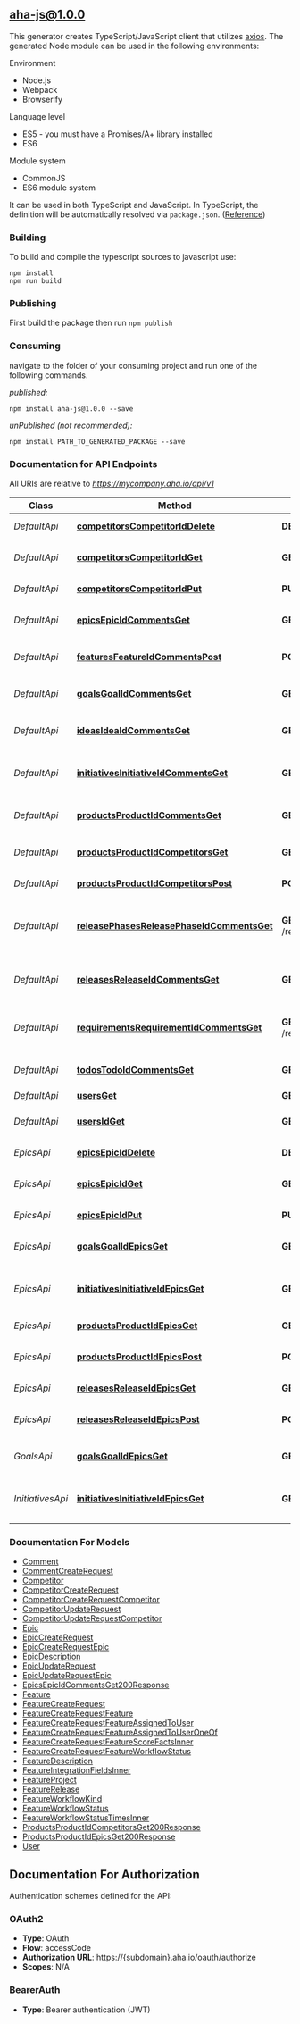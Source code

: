 ## aha-js@1.0.0

This generator creates TypeScript/JavaScript client that utilizes [axios](https://github.com/axios/axios). The generated Node module can be used in the following environments:

Environment
* Node.js
* Webpack
* Browserify

Language level
* ES5 - you must have a Promises/A+ library installed
* ES6

Module system
* CommonJS
* ES6 module system

It can be used in both TypeScript and JavaScript. In TypeScript, the definition will be automatically resolved via `package.json`. ([Reference](https://www.typescriptlang.org/docs/handbook/declaration-files/consumption.html))

### Building

To build and compile the typescript sources to javascript use:
```
npm install
npm run build
```

### Publishing

First build the package then run `npm publish`

### Consuming

navigate to the folder of your consuming project and run one of the following commands.

_published:_

```
npm install aha-js@1.0.0 --save
```

_unPublished (not recommended):_

```
npm install PATH_TO_GENERATED_PACKAGE --save
```

### Documentation for API Endpoints

All URIs are relative to *https://mycompany.aha.io/api/v1*

Class | Method | HTTP request | Description
------------ | ------------- | ------------- | -------------
*DefaultApi* | [**competitorsCompetitorIdDelete**](docs/DefaultApi.md#competitorscompetitoriddelete) | **DELETE** /competitors/{competitor_id} | Delete a competitor
*DefaultApi* | [**competitorsCompetitorIdGet**](docs/DefaultApi.md#competitorscompetitoridget) | **GET** /competitors/{competitor_id} | Get a specific competitor
*DefaultApi* | [**competitorsCompetitorIdPut**](docs/DefaultApi.md#competitorscompetitoridput) | **PUT** /competitors/{competitor_id} | Update a competitor
*DefaultApi* | [**epicsEpicIdCommentsGet**](docs/DefaultApi.md#epicsepicidcommentsget) | **GET** /epics/{epic_id}/comments | List comments on an epic
*DefaultApi* | [**featuresFeatureIdCommentsPost**](docs/DefaultApi.md#featuresfeatureidcommentspost) | **POST** /features/{feature_id}/comments | Create a comment on a feature
*DefaultApi* | [**goalsGoalIdCommentsGet**](docs/DefaultApi.md#goalsgoalidcommentsget) | **GET** /goals/{goal_id}/comments | List comments on a goal
*DefaultApi* | [**ideasIdeaIdCommentsGet**](docs/DefaultApi.md#ideasideaidcommentsget) | **GET** /ideas/{idea_id}/comments | List comments on an idea
*DefaultApi* | [**initiativesInitiativeIdCommentsGet**](docs/DefaultApi.md#initiativesinitiativeidcommentsget) | **GET** /initiatives/{initiative_id}/comments | List comments on an initiative
*DefaultApi* | [**productsProductIdCommentsGet**](docs/DefaultApi.md#productsproductidcommentsget) | **GET** /products/{product_id}/comments | List comments in a product
*DefaultApi* | [**productsProductIdCompetitorsGet**](docs/DefaultApi.md#productsproductidcompetitorsget) | **GET** /products/{product_id}/competitors | List competitors in a product
*DefaultApi* | [**productsProductIdCompetitorsPost**](docs/DefaultApi.md#productsproductidcompetitorspost) | **POST** /products/{product_id}/competitors | Create a competitor
*DefaultApi* | [**releasePhasesReleasePhaseIdCommentsGet**](docs/DefaultApi.md#releasephasesreleasephaseidcommentsget) | **GET** /release_phases/{release_phase_id}/comments | List comments on a release phase
*DefaultApi* | [**releasesReleaseIdCommentsGet**](docs/DefaultApi.md#releasesreleaseidcommentsget) | **GET** /releases/{release_id}/comments | List comments on a release
*DefaultApi* | [**requirementsRequirementIdCommentsGet**](docs/DefaultApi.md#requirementsrequirementidcommentsget) | **GET** /requirements/{requirement_id}/comments | List comments on a requirement
*DefaultApi* | [**todosTodoIdCommentsGet**](docs/DefaultApi.md#todostodoidcommentsget) | **GET** /todos/{todo_id}/comments | List comments on a to-do
*DefaultApi* | [**usersGet**](docs/DefaultApi.md#usersget) | **GET** /users | List users
*DefaultApi* | [**usersIdGet**](docs/DefaultApi.md#usersidget) | **GET** /users/{id} | Get a specific user
*EpicsApi* | [**epicsEpicIdDelete**](docs/EpicsApi.md#epicsepiciddelete) | **DELETE** /epics/{epic_id} | Delete an epic
*EpicsApi* | [**epicsEpicIdGet**](docs/EpicsApi.md#epicsepicidget) | **GET** /epics/{epic_id} | Get a specific epic
*EpicsApi* | [**epicsEpicIdPut**](docs/EpicsApi.md#epicsepicidput) | **PUT** /epics/{epic_id} | Update an epic
*EpicsApi* | [**goalsGoalIdEpicsGet**](docs/EpicsApi.md#goalsgoalidepicsget) | **GET** /goals/{goal_id}/epics | List epics associated with a goal
*EpicsApi* | [**initiativesInitiativeIdEpicsGet**](docs/EpicsApi.md#initiativesinitiativeidepicsget) | **GET** /initiatives/{initiative_id}/epics | List epics associated with an initiative
*EpicsApi* | [**productsProductIdEpicsGet**](docs/EpicsApi.md#productsproductidepicsget) | **GET** /products/{product_id}/epics | List epics in a product
*EpicsApi* | [**productsProductIdEpicsPost**](docs/EpicsApi.md#productsproductidepicspost) | **POST** /products/{product_id}/epics | Create an epic in a product
*EpicsApi* | [**releasesReleaseIdEpicsGet**](docs/EpicsApi.md#releasesreleaseidepicsget) | **GET** /releases/{release_id}/epics | List epics in a release
*EpicsApi* | [**releasesReleaseIdEpicsPost**](docs/EpicsApi.md#releasesreleaseidepicspost) | **POST** /releases/{release_id}/epics | Create an epic in a release
*GoalsApi* | [**goalsGoalIdEpicsGet**](docs/GoalsApi.md#goalsgoalidepicsget) | **GET** /goals/{goal_id}/epics | List epics associated with a goal
*InitiativesApi* | [**initiativesInitiativeIdEpicsGet**](docs/InitiativesApi.md#initiativesinitiativeidepicsget) | **GET** /initiatives/{initiative_id}/epics | List epics associated with an initiative


### Documentation For Models

 - [Comment](docs/Comment.md)
 - [CommentCreateRequest](docs/CommentCreateRequest.md)
 - [Competitor](docs/Competitor.md)
 - [CompetitorCreateRequest](docs/CompetitorCreateRequest.md)
 - [CompetitorCreateRequestCompetitor](docs/CompetitorCreateRequestCompetitor.md)
 - [CompetitorUpdateRequest](docs/CompetitorUpdateRequest.md)
 - [CompetitorUpdateRequestCompetitor](docs/CompetitorUpdateRequestCompetitor.md)
 - [Epic](docs/Epic.md)
 - [EpicCreateRequest](docs/EpicCreateRequest.md)
 - [EpicCreateRequestEpic](docs/EpicCreateRequestEpic.md)
 - [EpicDescription](docs/EpicDescription.md)
 - [EpicUpdateRequest](docs/EpicUpdateRequest.md)
 - [EpicUpdateRequestEpic](docs/EpicUpdateRequestEpic.md)
 - [EpicsEpicIdCommentsGet200Response](docs/EpicsEpicIdCommentsGet200Response.md)
 - [Feature](docs/Feature.md)
 - [FeatureCreateRequest](docs/FeatureCreateRequest.md)
 - [FeatureCreateRequestFeature](docs/FeatureCreateRequestFeature.md)
 - [FeatureCreateRequestFeatureAssignedToUser](docs/FeatureCreateRequestFeatureAssignedToUser.md)
 - [FeatureCreateRequestFeatureAssignedToUserOneOf](docs/FeatureCreateRequestFeatureAssignedToUserOneOf.md)
 - [FeatureCreateRequestFeatureScoreFactsInner](docs/FeatureCreateRequestFeatureScoreFactsInner.md)
 - [FeatureCreateRequestFeatureWorkflowStatus](docs/FeatureCreateRequestFeatureWorkflowStatus.md)
 - [FeatureDescription](docs/FeatureDescription.md)
 - [FeatureIntegrationFieldsInner](docs/FeatureIntegrationFieldsInner.md)
 - [FeatureProject](docs/FeatureProject.md)
 - [FeatureRelease](docs/FeatureRelease.md)
 - [FeatureWorkflowKind](docs/FeatureWorkflowKind.md)
 - [FeatureWorkflowStatus](docs/FeatureWorkflowStatus.md)
 - [FeatureWorkflowStatusTimesInner](docs/FeatureWorkflowStatusTimesInner.md)
 - [ProductsProductIdCompetitorsGet200Response](docs/ProductsProductIdCompetitorsGet200Response.md)
 - [ProductsProductIdEpicsGet200Response](docs/ProductsProductIdEpicsGet200Response.md)
 - [User](docs/User.md)


<a id="documentation-for-authorization"></a>
## Documentation For Authorization


Authentication schemes defined for the API:
<a id="OAuth2"></a>
### OAuth2

- **Type**: OAuth
- **Flow**: accessCode
- **Authorization URL**: https://{subdomain}.aha.io/oauth/authorize
- **Scopes**: N/A

<a id="BearerAuth"></a>
### BearerAuth

- **Type**: Bearer authentication (JWT)

